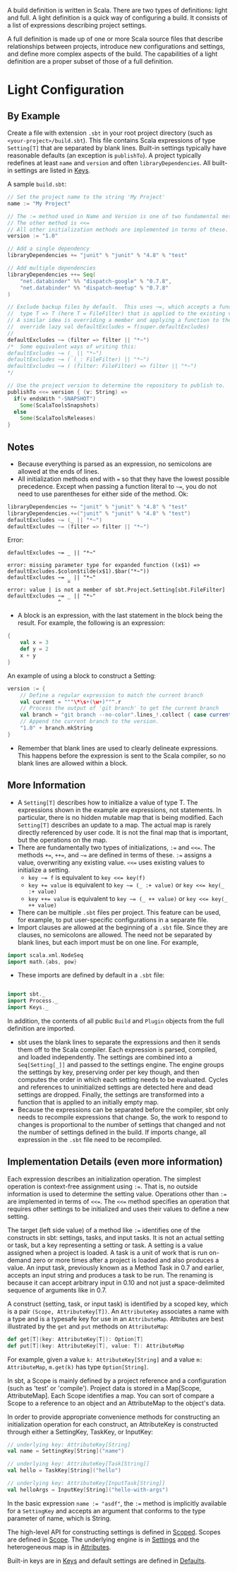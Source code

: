 [sbt.Keys]: http://harrah.github.com/xsbt/latest/api/sbt/Keys$.html
[Scoped]: http://harrah.github.com/xsbt/latest/api/sbt/Scoped$.html
[Scope]: http://harrah.github.com/xsbt/latest/api/sbt/Scope$.html
[Settings]: http://harrah.github.com/xsbt/latest/sxr/Settings.scala.html
[Attributes]: http://harrah.github.com/xsbt/latest/sxr/Attributes.scala.html
[Defaults]: http://harrah.github.com/xsbt/latest/sxr/Defaults.scala.html
[Keys]: http://harrah.github.com/xsbt/latest/sxr/Keys.scala.html

A build definition is written in Scala.  There are two types of definitions: light and full.  A light definition is a quick way of configuring a build.  It consists of a list of expressions describing project settings.

A full definition is made up of one or more Scala source files that describe relationships between projects, introduce new configurations and settings, and define more complex aspects of the build.  The capabilities of a light definition are a proper subset of those of a full definition.

# Light Configuration

## By Example
Create a file with extension `.sbt` in your root project directory (such as `<your-project>/build.sbt`).  This file contains Scala expressions of type `Setting[T]` that are separated by blank lines.  Built-in settings typically have reasonable defaults (an exception is `publishTo`).  A project typically redefines at least `name` and `version` and often `libraryDependencies`.  All built-in settings are listed in [Keys].

A sample `build.sbt`:

```scala
// Set the project name to the string 'My Project'
name := "My Project"

// The := method used in Name and Version is one of two fundamental methods.
// The other method is <<=
// All other initialization methods are implemented in terms of these.
version := "1.0"

// Add a single dependency
libraryDependencies += "junit" % "junit" % "4.8" % "test"

// Add multiple dependencies
libraryDependencies ++= Seq(
	"net.databinder" %% "dispatch-google" % "0.7.8",
	"net.databinder" %% "dispatch-meetup" % "0.7.8"	
)

// Exclude backup files by default.  This uses ~=, which accepts a function of
//  type T => T (here T = FileFilter) that is applied to the existing value.
// A similar idea is overriding a member and applying a function to the super value:
//  override lazy val defaultExcludes = f(super.defaultExcludes)
//
defaultExcludes ~= (filter => filter || "*~")
/*  Some equivalent ways of writing this:
defaultExcludes ~= (_ || "*~")
defaultExcludes ~= ( (_: FileFilter) || "*~")
defaultExcludes ~= ( (filter: FileFilter) => filter || "*~")
*/

// Use the project version to determine the repository to publish to.
publishTo <<= version { (v: String) =>
  if(v endsWith "-SNAPSHOT")
    Some(ScalaToolsSnapshots)
  else
    Some(ScalaToolsReleases)
}
```

## Notes
* Because everything is parsed as an expression, no semicolons are allowed at the ends of lines.
* All initialization methods end with `=` so that they have the lowest possible precedence.  Except when passing a function literal to `~=`, you do not need to use parentheses for either side of the method.
  Ok:

```scala
libraryDependencies += "junit" % "junit" % "4.8" % "test"
libraryDependencies.+=("junit" % "junit" % "4.8" % "test")
defaultExcludes ~= (_ || "*~")
defaultExcludes ~= (filter => filter || "*~")
```
  Error:

```console
defaultExcludes ~= _ || "*~"

error: missing parameter type for expanded function ((x$1) => defaultExcludes.$colon$tilde(x$1).$bar("*~"))
defaultExcludes ~= _ || "*~"
                   ^
error: value | is not a member of sbt.Project.Setting[sbt.FileFilter]
defaultExcludes ~= _ || "*~"
                ^
```
* A block is an expression, with the last statement in the block being the result.  For example, the following is an expression:

```scala
{
	val x = 3
	def y = 2
	x + y
}
```
An example of using a block to construct a Setting:

```scala
version := {
	// Define a regular expression to match the current branch
	val current = """\*\s+(\w+)""".r
	// Process the output of 'git branch' to get the current branch
	val branch = "git branch --no-color".lines_!.collect { case current(name) => "-" + name }
	// Append the current branch to the version.
	"1.0" + branch.mkString
}
```
* Remember that blank lines are used to clearly delineate expressions.  This happens before the expression is sent to the Scala compiler, so no blank lines are allowed within a block.

## More Information

* A `Setting[T]` describes how to initialize a value of type T.  The expressions shown in the example are expressions, not statements.  In particular, there is no hidden mutable map that is being modified.  Each `Setting[T]` describes an update to a map.  The actual map is rarely directly referenced by user code.  It is not the final map that is important, but the operations on the map.
* There are fundamentally two types of initializations, `:=` and `<<=`.  The methods `+=`, `++=`, and `~=` are defined in terms of these.  `:=` assigns a value, overwriting any existing value.  `<<=` uses existing values to initialize a setting.
  * `key ~= f` is equivalent to `key <<= key(f)`
  * `key += value` is equivalent to `key ~= (_ :+ value)` or `key <<= key(_ :+ value)`
  * `key ++= value` is equivalent to `key ~= (_ ++ value)` or `key <<= key(_ ++ value)`
* There can be multiple `.sbt` files per project.  This feature can be used, for example, to put user-specific configurations in a separate file.
* Import clauses are allowed at the beginning of a `.sbt` file.  Since they are clauses, no semicolons are allowed.  The need not be separated by blank lines, but each import must be on one line.  For example,

```scala
import scala.xml.NodeSeq
import math.{abs, pow}
```
 * These imports are defined by default in a `.sbt` file:

```scala

import sbt._
import Process._
import Keys._
```
In addition, the contents of all public `Build` and `Plugin` objects from the full definition are imported.
* sbt uses the blank lines to separate the expressions and then it sends them off to the Scala compiler.  Each expression is parsed, compiled, and loaded independently.  The settings are combined into a `Seq[Setting[_]]` and passed to the settings engine.  The engine groups the settings by key, preserving order per key though, and then computes the order in which each setting needs to be evaluated.  Cycles and references to uninitialized settings are detected here and dead settings are dropped.  Finally, the settings are transformed into a function that is applied to an initially empty map.
* Because the expressions can be separated before the compiler, sbt only needs to recompile expressions that change.  So, the work to respond to changes is proportional to the number of settings that changed and not the number of settings defined in the build.  If imports change, all expression in the `.sbt` file need to be recompiled.

## Implementation Details (even more information)

Each expression describes an initialization operation.  The simplest operation is context-free assignment using `:=`.  That is, no outside information is used to determine the setting value.  Operations other than `:=` are implemented in terms of `<<=`.  The `<<=` method specifies an operation that requires other settings to be initialized and uses their values to define a new setting.

The target (left side value) of a method like `:=` identifies one of the constructs in sbt: settings, tasks, and input tasks.  It is not an actual setting or task, but a key representing a setting or task.  A setting is a value assigned when a project is loaded.  A task is a unit of work that is run on-demand zero or more times after a project is loaded and also produces a value.  An input task, previously known as a Method Task in 0.7 and earlier, accepts an input string and produces a task to be run.  The renaming is because it can accept arbitrary input in 0.10 and not just a space-delimited sequence of arguments like in 0.7.

A construct (setting, task, or input task) is identified by a scoped key, which is a pair `(Scope, AttributeKey[T])`.  An `AttributeKey` associates a name with a type and is a typesafe key for use in an `AttributeMap`.  Attributes are best illustrated by the `get` and `put` methods on `AttributeMap`:

```scala
def get[T](key: AttributeKey[T]): Option[T]
def put[T](key: AttributeKey[T], value: T): AttributeMap
```

For example, given a value `k: AttributeKey[String]` and a value `m: AttributeMap`, `m.get(k)` has type `Option[String]`.

In sbt, a Scope is mainly defined by a project reference and a configuration (such as 'test' or 'compile').  Project data is stored in a Map[Scope, AttributeMap].  Each Scope identifies a map.  You can sort of compare a Scope to a reference to an object and an AttributeMap to the object's data.

In order to provide appropriate convenience methods for constructing an initialization operation for each construct, an AttributeKey is constructed through either a SettingKey, TaskKey, or InputKey:

```scala
// underlying key: AttributeKey[String]
val name = SettingKey[String]("name")

// underlying key: AttributeKey[Task[String]]
val hello = TaskKey[String]("hello")

// underlying key: AttributeKey[InputTask[String]]
val helloArgs = InputKey[String]("hello-with-args")
```

In the basic expression `name := "asdf"`, the `:=` method is implicitly available for a `SettingKey` and accepts an argument that conforms to the type parameter of name, which is String.

The high-level API for constructing settings is defined in [Scoped].  Scopes are defined in [Scope].  The underlying engine is in [Settings] and the heterogeneous map is in [Attributes].

Built-in keys are in [Keys] and default settings are defined in [Defaults].